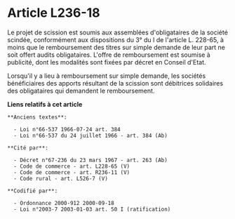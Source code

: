 # Article L236-18

Le projet de scission est soumis aux assemblées d'obligataires de la société scindée, conformément aux dispositions du 3° du
I de l'article L. 228-65, à moins que le remboursement des titres sur simple demande de leur part ne soit offert audits
obligataires. L'offre de remboursement est soumise à publicité, dont les modalités sont fixées par décret en Conseil d'Etat.

Lorsqu'il y a lieu à remboursement sur simple demande, les sociétés bénéficiaires des apports résultant de la scission sont
débitrices solidaires des obligataires qui demandent le remboursement.

**Liens relatifs à cet article**

	**Anciens textes**:

	  - Loi n°66-537 1966-07-24 art. 384
	  - Loi n°66-537 du 24 juillet 1966 - art. 384 (Ab)

	**Cité par**:

	  - Décret n°67-236 du 23 mars 1967 - art. 263 (Ab)
	  - Code de commerce - art. L228-65 (V)
	  - Code de commerce - art. R236-11 (V)
	  - Code rural - art. L526-7 (V)

	**Codifié par**:

	  - Ordonnance 2000-912 2000-09-18
	  - Loi n°2003-7 2003-01-03 art. 50 I (ratification)
